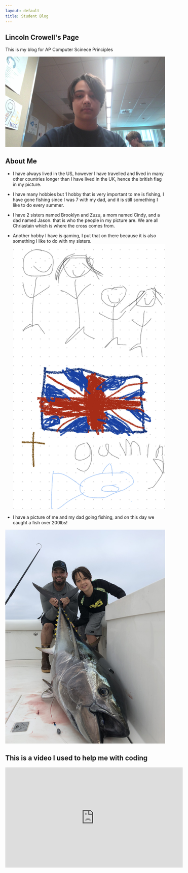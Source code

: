 ```yaml
---
layout: default
title: Student Blog
---
```



## Lincoln Crowell's Page 
This is my blog for AP Computer Scinece Principles

![](<images/WIN_20230823_15_11_51_Pro.jpg>)

## About Me


- I have always lived in the US, however I have travelled and lived in many other countries longer than I have lived in the UK, hence the british flag in my picture.
- I have many hobbies but 1 hobby that is very important to me is fishing, I have gone fishing since I was 7 with my dad, and it is still something I like to do every summer.
- I have 2 sisters named Brooklyn and Zuzu, a mom named Cindy, and a dad named Jason. that is who the people in my picture are. We are all Chriastain which is where the cross comes from.
- Another hobby I have is gaming, I put that on there because it is also something I like to do with my sisters.
![](<images/IMG-2487.jpg>)


- I have a picture of me and my dad going fishing,  and on this day we caught a fish over 200lbs!

![](<images/IMG_1500.jpg>)

## This is a video I used to help me with coding

<iframe width="560" height="315" src="https://www.youtube.com/watch?v=uuNbZ79SkEo" frameborder="0" allowfullscreen></iframe>
